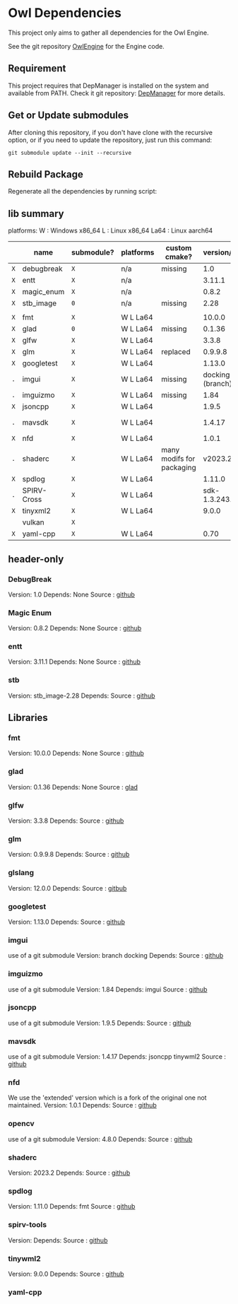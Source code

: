 # Owl Dependencies

This project only aims to gather all dependencies for the Owl Engine.

See the git repository [OwlEngine](https://github.com/Silmaen/Owl) for the Engine code.

## Requirement

This project requires that DepManager is installed on the system and available
from PATH. Check it git repository: [DepManager](https://github.com/Silmaen/DepManager)
for more details.

## Get or Update submodules

After cloning this repository, if you don't have clone with the recursive option,
or if you need to update the repository, just run this command:

`git submodule update --init --recursive`

## Rebuild Package

Regenerate all the dependencies by running script:

## lib summary

platforms:
W : Windows x86_64
L : Linux x86_64
La64 : Linux aarch64

|     | name        | submodule? | platforms | custom cmake?             | version/tag      | dependency           | link                                                        |
|-----|-------------|------------|-----------|---------------------------|------------------|----------------------|-------------------------------------------------------------|
| `X` | debugbreak  | `X`        | n/a       | missing                   | 1.0              |                      | [github](https://github.com/scottt/debugbreak)              |
| `X` | entt        | `X`        | n/a       |                           | 3.11.1           |                      | [github](https://github.com/skypjack/entt)                  |
| `X` | magic_enum  | `X`        | n/a       |                           | 0.8.2            |                      | [github](https://github.com/Neargye/magic_enum)             |
| `X` | stb_image   | `0`        | n/a       | missing                   | 2.28             |                      | [github](https://github.com/nothings/stb)                   |
|     |             |            |           |                           |                  |                      |                                                             |
| `X` | fmt         | `X`        | W L La64  |                           | 10.0.0           |                      | [github](https://github.com/fmtlib/fmt)                     |
| `X` | glad        | `0`        | W L La64  | missing                   | 0.1.36           |                      | [glad](https://glad.dav1d.de/)                              |
| `X` | glfw        | `X`        | W L La64  |                           | 3.3.8            |                      | [github](https://github.com/glfw/glfw)                      |
| `X` | glm         | `X`        | W L La64  | replaced                  | 0.9.9.8          |                      | [github](https://github.com/g-truc/glm)                     |
| `X` | googletest  | `X`        | W L La64  |                           | 1.13.0           |                      | [github](https://github.com/google/googletest)              |
| `.` | imgui       | `X`        | W L La64  | missing                   | docking (branch) | glfw                 | [github](https://github.com/ocornut/imgui)                  |
| `.` | imguizmo    | `X`        | W L La64  | missing                   | 1.84             | imgui                | [github](https://github.com/CedricGuillemet/ImGuizmo)       |
| `X` | jsoncpp     | `X`        | W L La64  |                           | 1.9.5            |                      | [github](https://github.com/open-source-parsers/jsoncpp)    |
| `.` | mavsdk      | `X`        | W L La64  |                           | 1.4.17           | jsoncpp tinyxml2     | [github](https://github.com/mavlink/MAVSDK)                 |
| `X` | nfd         | `X`        | W L La64  |                           | 1.0.1            |                      | [github](https://github.com/btzy/nativefiledialog-extended) |
| `.` | shaderc     | `X`        | W L La64  | many modifs for packaging | v2023.2          | spirv-tools, glslang | [github](https://github.com/google/shaderc/)                |
| `X` | spdlog      | `X`        | W L La64  |                           | 1.11.0           | fmt                  | [github](https://github.com/gabime/spdlog)                  |
| `.` | SPIRV-Cross | `X`        | W L La64  |                           | sdk-1.3.243.0    |                      | [github](https://github.com/KhronosGroup/SPIRV-Cross)       |
| `X` | tinyxml2    | `X`        | W L La64  |                           | 9.0.0            |                      | [github](https://github.com/leethomason/tinyxml2)           |
| ` ` | vulkan      | `X`        |           |                           |                  |                      |                                                             |
| `X` | yaml-cpp    | `X`        | W L La64  |                           | 0.70             |                      | [github](https://github.com/jbeder/yaml-cpp)                |

## header-only

### DebugBreak

Version: 1.0
Depends: None
Source : [github](https://github.com/scottt/debugbreak)

### Magic Enum

Version: 0.8.2
Depends: None
Source : [github](https://github.com/Neargye/magic_enum)

### entt

Version: 3.11.1
Depends: None
Source : [github](https://github.com/skypjack/entt)

### stb

Version: stb_image-2.28
Depends:
Source : [github](https://github.com/nothings/stb)

## Libraries

### fmt

Version: 10.0.0
Depends: None
Source : [github](https://github.com/fmtlib/fmt)

### glad

Version: 0.1.36
Depends: None
Source : [glad](https://glad.dav1d.de/)

### glfw

Version: 3.3.8
Depends:
Source : [github](https://github.com/glfw/glfw)

### glm

Version: 0.9.9.8
Depends:
Source : [github](https://github.com/g-truc/glm)

### glslang

Version: 12.0.0
Depends:
Source : [gitbub](https://github.com/KhronosGroup/glslang)

### googletest

Version: 1.13.0
Depends:
Source : [github](https://github.com/google/googletest)

### imgui

use of a git submodule
Version: branch docking
Depends:
Source : [github](https://github.com/ocornut/imgui)

### imguizmo

use of a git submodule
Version: 1.84
Depends: imgui
Source : [github](https://github.com/CedricGuillemet/ImGuizmo)

### jsoncpp

use of a git submodule
Version: 1.9.5
Depends:
Source : [github](https://github.com/CedricGuillemet/ImGuizmo)

### mavsdk

use of a git submodule
Version: 1.4.17
Depends: jsoncpp tinywml2
Source : [github](https://github.com/mavlink/MAVSDK)

### nfd

We use the 'extended' version which is a fork of the original one not maintained.
Version: 1.0.1
Depends:
Source : [github](https://github.com/btzy/nativefiledialog-extended)

### opencv

use of a git submodule
Version: 4.8.0
Depends:
Source : [github](https://github.com/opencv/opencv)

### shaderc

Version: 2023.2
Depends:
Source : [github](https://github.com/google/shaderc/)

### spdlog

Version: 1.11.0
Depends: fmt
Source : [github](https://github.com/gabime/spdlog)

### spirv-tools

Version:
Depends:
Source : [github](https://github.com/KhronosGroup/SPIRV-Tools)

### tinywml2

Version: 9.0.0
Depends:
Source : [github](https://github.com/leethomason/tinyxml2)

### yaml-cpp


